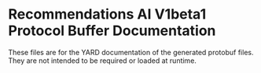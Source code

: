 # Recommendations AI V1beta1 Protocol Buffer Documentation

These files are for the YARD documentation of the generated protobuf files.
They are not intended to be required or loaded at runtime.
